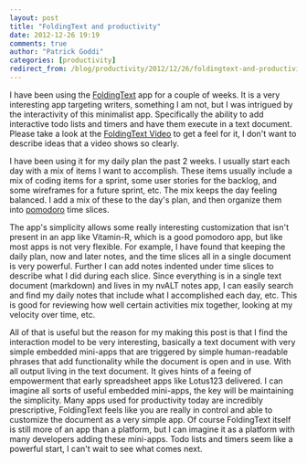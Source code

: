 ```yaml
---
layout: post
title: "FoldingText and productivity"
date: 2012-12-26 19:19
comments: true
author: "Patrick Goddi"
categories: [productivity]
redirect_from: /blog/productivity/2012/12/26/foldingtext-and-productivity
---         
```

I have been using the [FoldingText](http://www.foldingtext.com/) app for  a couple of weeks. It is a very interesting app targeting writers, something I am not, but I was intrigued by the  interactivity of this minimalist app. Specifically the ability to add interactive todo lists and timers and have them execute in a text document. Please take a look at the [FoldingText Video](http://www.foldingtext.com/#watchmovie) to get a feel for it, I don't want to describe ideas that a video shows so clearly.

I have been using it for my daily plan the past 2 weeks. I usually start each day with a mix of items I want to accomplish. These items usually include a mix of coding items for a sprint, some user stories for the backlog, and some wireframes for a future sprint, etc.  The mix keeps the day feeling balanced. I add a mix of these to the day's plan, and then organize them into [pomodoro](http://en.wikipedia.org/wiki/Pomodoro_Technique) time slices. 

The app's simplicity allows some really interesting customization that isn't present in an app like Vitamin-R, which is a good pomodoro app, but like most apps is not very flexible. For example, I have found that keeping the daily plan, now and later notes, and the time slices all in a single document is very powerful. Further I can add notes indented under time slices to describe what I did during each slice. Since everything is in a single text document (markdown) and lives in my nvALT notes app, I can easily search and find my daily notes that include what I accomplished each day, etc. This is good for reviewing how well certain activities mix together, looking at my velocity over time, etc.  

All of that is useful but the reason for my making this post is that I find the interaction model to be very interesting, basically a text document with very simple embedded mini-apps that are triggered by simple human-readable phrases that add functionality while the document is open and in use. With all output living in the text document. It gives hints of a feeing of empowerment that early spreadsheet apps like Lotus123 delivered. I can imagine all sorts of useful embedded mini-apps, the key will be maintaining the simplicity. Many apps used for productivity today are incredibly prescriptive, FoldingText feels like you are really in control and able to customize the document as a very simple app. Of course FoldingText itself is still more of an app than a platform, but I can imagine it as a platform with many developers adding these mini-apps. Todo lists and timers seem like a powerful start, I can't wait to see what comes next. 
 
